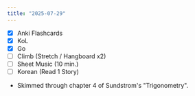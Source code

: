 ```yaml
---
title: "2025-07-29"
---
```


- [x] Anki Flashcards
- [x] KoL
- [x] Go
- [ ] Climb (Stretch / Hangboard x2)
- [ ] Sheet Music (10 min.)
- [ ] Korean (Read 1 Story)

* Skimmed through chapter 4 of Sundstrom's "Trigonometry".